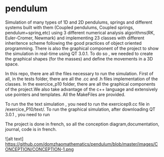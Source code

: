 # pendulum
Simulation of many types of 1D and 2D pendulums, springs and different systems built with them (Coupled pendulums, Coupled springs, pendulum+spring,etc) using 3 different numerical analysis algorithms(RK, Euler-Cromer, Newmark) and implementing 23 classes with different inheritence scheme following the good practices of object oriented programming. There is also the graphical component of the project to show the simulation in real-time using QT 3.0.1. To do so , we needed to create the graphical shapes (for the masses) and define the movements in a 3D space.

In this repo, there are all the files necessary to run the simulation. First of all, in the tests folder, there are all the .cc and .h files implementation of the classes. In the exercice_p10 folder, there are all the graphical components of the project.We also take advantage of the c++ language and extensively use pointers and templates. All the MakeFiles are provided. 

To run the the text simulation , you need to run the exercicep9.cc file in /exercice_P10/text/.
To run the graphical simulation, after downloading QT 3.0.1 , you need to run 

The project is done in french, so all the conception diagram,documentation, journal, code is in french.


![alt text] https://github.com/domzhaomathematics/pendulum/blob/master/images/CONCEPTION/CONCEPTION-1.png
